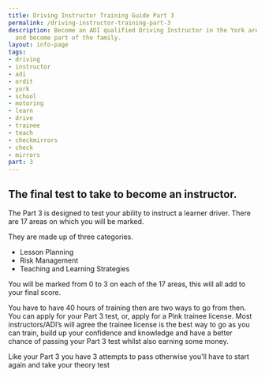 ```yaml
---
title: Driving Instructor Training Guide Part 3
permalink: /driving-instructor-training-part-3
description: Become an ADI qualified Driving Instructor in the York area with checkmirrors
  and become part of the family.
layout: info-page
tags:
- driving
- instructor
- adi
- ordit
- york
- school
- motoring
- learn
- drive
- trainee
- teach
- checkmirrors
- check
- mirrors
part: 3
---
```


## The final test to take to become an instructor.

The Part 3 is designed to test your ability to instruct a learner driver. There are 17 areas on which you will be marked.

They are made up of three categories.

* Lesson Planning
* Risk Management
* Teaching and Learning Strategies

You will be marked from 0 to 3 on each of the 17 areas, this will all add to your final score.

You have to have 40 hours of training then are two ways to go from then. You can apply for your Part 3 test, or, apply for a Pink trainee license. Most instructors/ADI’s will agree the trainee license is the best way to go as you can train, build up your confidence and knowledge and have a better chance of passing your Part 3 test whilst also earning some money.

Like your Part 3 you have 3 attempts to pass otherwise you'll have to start again and take your theory test
